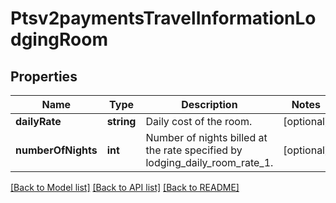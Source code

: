 # Ptsv2paymentsTravelInformationLodgingRoom

## Properties
Name | Type | Description | Notes
------------ | ------------- | ------------- | -------------
**dailyRate** | **string** | Daily cost of the room. | [optional] 
**numberOfNights** | **int** | Number of nights billed at the rate specified by lodging_daily_room_rate_1. | [optional] 

[[Back to Model list]](../README.md#documentation-for-models) [[Back to API list]](../README.md#documentation-for-api-endpoints) [[Back to README]](../README.md)


